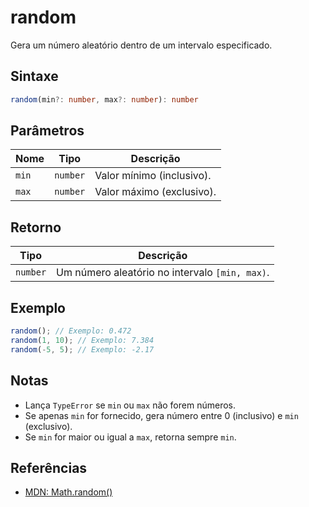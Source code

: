 # random

Gera um número aleatório dentro de um intervalo especificado.

## Sintaxe
```typescript
random(min?: number, max?: number): number
```

## Parâmetros

| Nome   | Tipo      | Descrição                  |
|--------|-----------|----------------------------|
| `min`  | `number`  | Valor mínimo (inclusivo).  |
| `max`  | `number`  | Valor máximo (exclusivo).  |

## Retorno

| Tipo      | Descrição                              |
|-----------|----------------------------------------|
| `number`  | Um número aleatório no intervalo `[min, max)`.


## Exemplo
```typescript
random(); // Exemplo: 0.472
random(1, 10); // Exemplo: 7.384
random(-5, 5); // Exemplo: -2.17
```

## Notas
- Lança `TypeError` se `min` ou `max` não forem números.
- Se apenas `min` for fornecido, gera número entre 0 (inclusivo) e `min` (exclusivo).
- Se `min` for maior ou igual a `max`, retorna sempre `min`.

## Referências
- [MDN: Math.random()](https://developer.mozilla.org/pt-BR/docs/Web/JavaScript/Reference/Global_Objects/Math/random)
